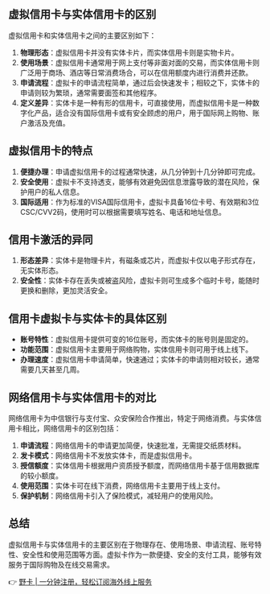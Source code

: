 ## 虚拟信用卡与实体信用卡的区别

虚拟信用卡和实体信用卡之间的主要区别如下：

1. **物理形态**：虚拟信用卡并没有实体卡片，而实体信用卡则是实物卡片。
2. **使用场景**：虚拟信用卡通常用于网上支付等非面对面的交易，而实体信用卡则广泛用于商场、酒店等日常消费场合，可以在信用额度内进行消费并还款。
3. **申请流程**：虚拟卡的申请流程简单，通过后会快速发卡；相较之下，实体卡的申请则较为繁琐，通常需要面签和其他程序。
4. **定义差异**：实体卡是一种有形的信用卡，可直接使用，而虚拟信用卡是一种数字化产品，适合没有国际信用卡或有安全顾虑的用户，用于国际网上购物、账户激活及充值。

## 虚拟信用卡的特点

1. **便捷办理**：申请虚拟信用卡的过程通常快速，从几分钟到十几分钟即可完成。
2. **安全使用**：虚拟卡不支持透支，能够有效避免因信息泄露导致的潜在风险，保护用户的私人信息。
3. **国际适用**：作为标准的VISA国际信用卡，虚拟卡具备16位卡号、有效期和3位CSC/CVV2码，使用时可以根据需要填写姓名、电话和地址信息。

## 信用卡激活的异同

1. **形态差异**：实体卡是物理卡片，有磁条或芯片，而虚拟卡仅以电子形式存在，无实体形态。
2. **安全性**：实体卡存在丢失或被盗风险，虚拟卡则可生成多个临时卡号，能随时更换和删除，更加灵活安全。

## 信用卡虚拟卡与实体卡的具体区别

- **账号特性**：虚拟信用卡提供可变的16位账号，而实体卡的账号则是固定的。
- **功能范围**：虚拟信用卡主要用于网络购物，实体信用卡则可用于线上线下。
- **办理速度**：虚拟信用卡申请简单，快速通过；实体卡的申请则相对较长，通常需要几天甚至几周。

## 网络信用卡与实体信用卡的对比

网络信用卡为中信银行与支付宝、众安保险合作推出，特定于网络消费。与实体信用卡相比，网络信用卡的区别包括：

1. **申请流程**：网络信用卡的申请更加简便，快速批准，无需提交纸质材料。
2. **发卡模式**：网络信用卡不发放实体卡，而是虚拟信用卡。
3. **授信额度**：实体信用卡根据用户资质授予额度，而网络信用卡基于信用数据库的较小额度。
4. **使用范围**：实体卡可在线下消费，网络信用卡主要用于线上支付。
5. **保护机制**：网络信用卡引入了保险模式，减轻用户的使用风险。

## 总结

虚拟信用卡与实体信用卡的主要区别在于物理存在、使用场景、申请流程、账号特性、安全性和使用范围等方面。虚拟卡作为一款便捷、安全的支付工具，能够有效服务于国际购物及在线交易需求。

👉 [野卡 | 一分钟注册，轻松订阅海外线上服务](https://bit.ly/bewildcard)